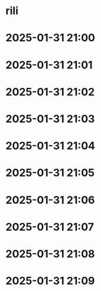 # rili
# 2025-01-31 21:00
# 2025-01-31 21:01
# 2025-01-31 21:02
# 2025-01-31 21:03
# 2025-01-31 21:04
# 2025-01-31 21:05
# 2025-01-31 21:06
# 2025-01-31 21:07
# 2025-01-31 21:08
# 2025-01-31 21:09
